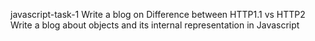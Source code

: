 javascript-task-1
Write a blog on Difference between HTTP1.1 vs HTTP2
Write a blog about objects and its internal representation in Javascript
